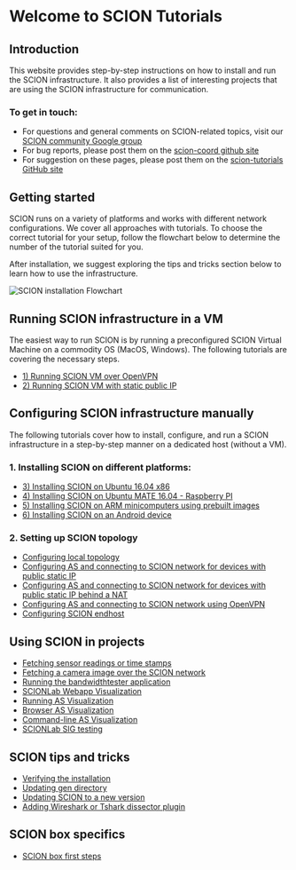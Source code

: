 # Welcome to SCION Tutorials

## Introduction

This website provides step-by-step instructions on how to install and run the SCION infrastructure. It also provides a list of interesting projects that are using the SCION infrastructure for communication.

### To get in touch:

* For questions and general comments on SCION-related topics, visit our [SCION community Google group](https://groups.google.com/forum/#!forum/scion-community)
* For bug reports, please post them on the [scion-coord github site](https://github.com/netsec-ethz/scion-coord)
* For suggestion on these pages, please post them on the [scion-tutorials GitHub site](https://github.com/netsec-ethz/scion-tutorials)

## Getting started

SCION runs on a variety of platforms and works with different network configurations. We cover all approaches with tutorials. To choose the correct tutorial for your setup, follow the flowchart below to determine the number of the tutorial suited for you.

After installation, we suggest exploring the tips and tricks section below to learn how to use the infrastructure.

![SCION installation Flowchart](images/installation_flowchart.png)

## Running SCION infrastructure in a VM

The easiest way to run SCION is by running a preconfigured SCION Virtual Machine on a commodity OS (MacOS, Windows). The following tutorials are covering the necessary steps.

* [1) Running SCION VM over OpenVPN](virtual_machine_setup/dynamic_ip.md)
* [2) Running SCION VM with static public IP](virtual_machine_setup/static_ip.md)

## Configuring SCION infrastructure manually

The following tutorials cover how to install, configure, and run a SCION infrastructure in a step-by-step manner on a dedicated host (without a VM).

### 1. Installing SCION on different platforms:

* [3) Installing SCION on Ubuntu 16.04 x86](native_setup/ubuntu_x86_build.md)
* [4) Installing SCION on Ubuntu MATE 16.04 - Raspberry PI](native_setup/rpi_ubuntu.md)
* [5) Installing SCION on ARM minicomputers using prebuilt images](native_setup/image_builder.md)
* [6) Installing SCION on an Android device](native_setup/android.md)

### 2. Setting up SCION topology

* [Configuring local topology](general_scion_configuration/local_top.md)
* [Configuring AS and connecting to SCION network for devices with public static IP](general_scion_configuration/public_ip.md)
* [Configuring AS and connecting to SCION network for devices with public static IP behind a NAT](general_scion_configuration/public_ip_nat.md)
* [Configuring AS and connecting to SCION network using OpenVPN](general_scion_configuration/vpn_setup.md)
* [Configuring SCION endhost](general_scion_configuration/setup_endhost.md)

## Using SCION in projects

* [Fetching sensor readings or time stamps](sample_projects/fetch_sensor_readings.md)
* [Fetching a camera image over the SCION network](sample_projects/access_camera.md)
* [Running the bandwidthtester application](sample_projects/bwtester.md)
* [SCIONLab Webapp Visualization](as_visualization/webapp.md)
* [Running AS Visualization](as_visualization/running_asviz.md)
* [Browser AS Visualization](as_visualization/browser_asviz.md)
* [Command-line AS Visualization](as_visualization/command_asviz.md)
* [SCIONLab SIG testing](sample_projects/remote_sig.md)

## SCION tips and tricks

* [Verifying the installation](general_scion_configuration/verifying_scion_installation.md)
* [Updating gen directory](scion_tricks/changing_gen_dir.md)
* [Updating SCION to a new version](scion_tricks/updating_scion.md)
* [Adding Wireshark or Tshark dissector plugin](scion_tricks/wireshark.md)

## SCION box specifics

* [SCION box first steps](scionbox/scionbox.md)
